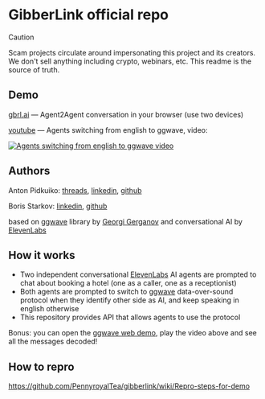 # GibberLink official repo

> [!Caution]
> Scam projects circulate around impersonating this project and its creators. We don't sell anything including crypto, webinars, etc. This readme is the source of truth.

## Demo
[gbrl.ai](https://www.gbrl.ai/) — Agent2Agent conversation in your browser (use two devices)

[youtube](https://www.youtube.com/watch?v=EtNagNezo8w) — Agents switching from english to ggwave, video:

[![Agents switching from english to ggwave video](https://img.youtube.com/vi/EtNagNezo8w/maxresdefault.jpg)](https://www.youtube.com/watch?v=EtNagNezo8w)

## Authors

Anton Pidkuiko: [threads](https://www.threads.net/@anton10xr), [linkedin](https://www.linkedin.com/in/anton-pidkuiko-7535409b), [github](https://github.com/anton10xr)

Boris Starkov: [linkedin](https://www.linkedin.com/in/boris-starkov/), [github](https://github.com/PennyroyalTea)

based on [ggwave](https://github.com/ggerganov/ggwave) library by [Georgi Gerganov](https://github.com/ggerganov) and conversational AI by [ElevenLabs](https://try.elevenlabs.io/gibberlink)

## How it works
* Two independent conversational [ElevenLabs](https://try.elevenlabs.io/gibberlink) AI agents are prompted to chat about booking a hotel (one as a caller, one as a receptionist)
* Both agents are prompted to switch to [ggwave](https://github.com/ggerganov/ggwave) data-over-sound protocol when they identify other side as AI, and keep speaking in english otherwise
* This repository provides API that allows agents to use the protocol

Bonus: you can open the [ggwave web demo](https://waver.ggerganov.com/), play the video above and see all the messages decoded!

## How to repro
https://github.com/PennyroyalTea/gibberlink/wiki/Repro-steps-for-demo
